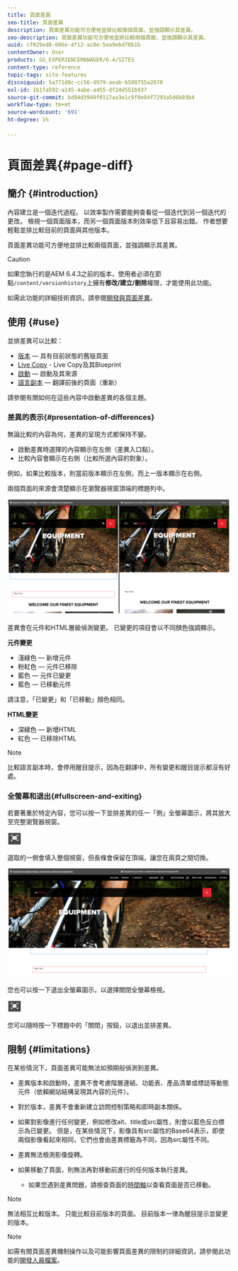 ```yaml
---
title: 頁面差異
seo-title: 頁面差異
description: 頁面差異功能可方便地並排比較兩個頁面，並強調顯示其差異。
seo-description: 頁面差異功能可方便地並排比較兩個頁面，並強調顯示其差異。
uuid: cf029ed8-606e-4f12-ac8e-5ea9ebd70b1b
contentOwner: User
products: SG_EXPERIENCEMANAGER/6.4/SITES
content-type: reference
topic-tags: site-features
discoiquuid: 5a771d8c-cc56-4979-aeab-b508755a2078
exl-id: 1b1fa592-a145-4abe-a455-df24d551b937
source-git-commit: bd94d3949f0117aa3e1c9f0e84f7293a5d6b03b4
workflow-type: tm+mt
source-wordcount: '691'
ht-degree: 1%

---
```


# 頁面差異{#page-diff}

## 簡介 {#introduction}

內容建立是一個迭代過程。 以效率製作需要能夠查看從一個迭代到另一個迭代的更改。 檢視一個頁面版本，而另一個頁面版本則效率低下且容易出錯。 作者想要輕鬆並排比較目前的頁面與其他版本。

頁面差異功能可方便地並排比較兩個頁面，並強調顯示其差異。

>[!CAUTION]
>
>如果您執行的是AEM 6.4.3之前的版本，使用者必須在節點`/content/versionhistory`上擁有&#x200B;**修改/建立/刪除**&#x200B;權限，才能使用此功能。
>
>如需此功能的詳細技術資訊，請參閱[開發與頁面差異](/help/sites-developing/pagediff.md#operation-details)。

## 使用 {#use}

並排差異可以比較：

* [版本](/help/sites-authoring/working-with-page-versions.md#comparing-a-version-with-current-page)  — 具有目前狀態的舊版頁面
* [Live Copy](/help/sites-administering/msm-livecopy.md#comparing-a-live-copy-page-with-a-blueprint-page)  - Live Copy及其Blueprint
* [啟動](/help/sites-authoring/launches-editing.md#comparing-a-launch-page-to-its-source-page)  — 啟動及其來源
* [語言副本](/help/sites-administering/tc-manage.md#comparing-language-copies)  — 翻譯前後的頁面（重新）

請參閱有關如何在這些內容中啟動差異的各個主題。

### 差異的表示{#presentation-of-differences}

無論比較的內容為何，差異的呈現方式都保持不變。

* 啟動差異時選擇的內容顯示在左側（差異入口點）。
* 比較內容會顯示在右側（比較所選內容的對象）。

例如，如果比較版本，則當前版本顯示在左側，而上一版本顯示在右側。

兩個頁面的來源會清楚顯示在瀏覽器視窗頂端的標題列中。

![chlimage_1-355](assets/chlimage_1-355.png)

差異會在元件和HTML層級偵測變更。 已變更的項目會以不同顏色強調顯示。

**元件變更**

* 淺綠色 — 新增元件
* 粉紅色 — 元件已移除
* 藍色 — 元件已變更
* 藍色 — 已移動元件

請注意，「已變更」和「已移動」顏色相同。

**HTML變更**

* 深綠色 — 新增HTML
* 紅色 — 已移除HTML

>[!NOTE]
>
>比較語言副本時，會停用醒目提示，因為在翻譯中，所有變更和醒目提示都沒有好處。

### 全螢幕和退出{#fullscreen-and-exiting}

若要著重於特定內容，您可以按一下並排差異的任一「側」全螢幕圖示，將其放大至完整瀏覽器視窗。

![](do-not-localize/chlimage_1-24.png)

選取的一側會填入整個視窗，但長條會保留在頂端，讓您在兩頁之間切換。

![chlimage_1-356](assets/chlimage_1-356.png)

您也可以按一下退出全螢幕圖示，以選擇關閉全螢幕檢視。

![](do-not-localize/chlimage_1-25.png)

您可以隨時按一下標題中的「關閉」按鈕，以退出並排差異。

## 限制 {#limitations}

在某些情況下，頁面差異可能無法如預期般偵測到差異。

* 差異版本和啟動時，差異不會考慮階層連結、功能表、產品清單或標誌等動態元件（依賴網站結構呈現其內容的元件）。
* 對於版本，差異不會重新建立訪問控制策略和即時副本關係。
* 如果對影像進行任何變更，例如修改alt、title或src屬性，則會以藍色反白標示為已變更。 但是，在某些情況下，影像具有src屬性的Base64表示，即使兩個影像看起來相同，它們也會由差異標籤為不同，因為src屬性不同。
* 差異無法檢測影像旋轉。
* 如果移動了頁面，則無法再對移動前進行的任何版本執行差異。

   * 如果您遇到差異問題，請檢查頁面的[時間軸](/help/sites-authoring/basic-handling.md#timeline)以查看頁面是否已移動。

>[!NOTE]
>
>無法相互比較版本。 只能比較目前版本的頁面。 目前版本一律為醒目提示並變更的版本。

>[!NOTE]
>
>如需有關頁面差異機制操作以及可能影響頁面差異的限制的詳細資訊，請參閱此功能的[開發人員檔案](/help/sites-developing/pagediff.md)。
